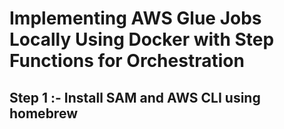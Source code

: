 # Implementing AWS Glue Jobs Locally Using Docker with Step Functions for Orchestration

## Step 1 :- Install SAM and AWS CLI using homebrew
